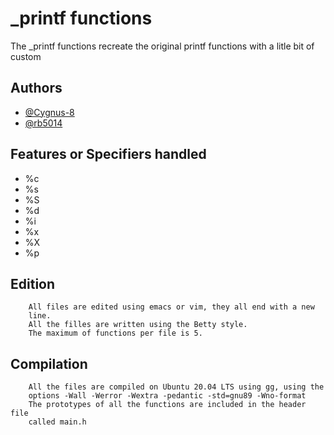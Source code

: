 # _printf functions

The _printf functions recreate the original printf functions with a litle bit of custom


## Authors

- [@Cygnus-8](https://www.github.com/Cygnus-8)
- [@rb5014](https://www.github.com/rb5014)

## Features or Specifiers handled

- %c
- %s
- %S
- %d
- %i
- %x
- %X
- %p

## Edition
        All files are edited using emacs or vim, they all end with a new
        line.
        All the filles are written using the Betty style.
        The maximum of functions per file is 5.

## Compilation
        All the files are compiled on Ubuntu 20.04 LTS using gg, using the
        options -Wall -Werror -Wextra -pedantic -std=gnu89 -Wno-format
        The prototypes of all the functions are included in the header file
        called main.h

